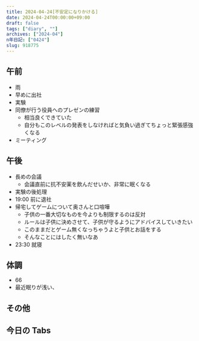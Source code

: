 ```yaml
---
title: 2024-04-24[不安定になりかける]
date: 2024-04-24T00:00:00+09:00
draft: false
tags: ["diary", ""]
archives: ["2024-04"]
n年日記: ["0424"]
slug: 918775
---
```


## 午前

- 雨
- 早めに出社
- 実験
- 同僚が行う役員へのプレゼンの練習
  - 相当良くできていた
  - 自分もこのレベルの発表をしなければと気負い過ぎてちょっと緊張感強くなる
- ミーティング

## 午後

- 長めの会議
  - 会議直前に抗不安薬を飲んだせいか、非常に眠くなる
- 実験の後処理
- 19:00 前に退社
- 帰宅してゲームについて奥さんと口喧嘩
  - 子供の一番大切なものを今よりも制限するのは反対
  - ルールは子供に決めさせて、子供が守るようにアドバイスしていきたい
  - このままだとゲーム無くなっちゃうよと子供とお話をする
  - そんなことにはしたく無いなあ
- 23:30 就寝

## 体調

- 66
- 最近眠りが浅い、

## その他

## 今日の Tabs
